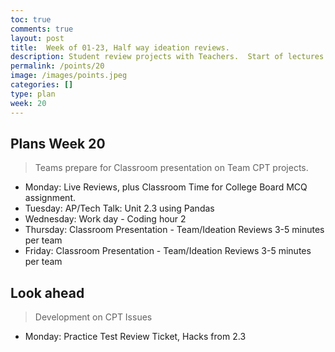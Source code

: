 ```yaml
---
toc: true
comments: true
layout: post
title:  Week of 01-23, Half way ideation reviews.
description: Student review projects with Teachers.  Start of lectures on data tools and the correlation to College Board.
permalink: /points/20
image: /images/points.jpeg
categories: []
type: plan
week: 20
---
```


## Plans Week 20
> Teams prepare for Classroom presentation on Team CPT projects.

- Monday: Live Reviews, plus Classroom Time for College Board MCQ assignment.
- Tuesday: AP/Tech Talk: Unit 2.3 using Pandas
- Wednesday: Work day - Coding hour 2
- Thursday: Classroom Presentation - Team/Ideation Reviews 3-5 minutes per team
- Friday: Classroom Presentation - Team/Ideation Reviews 3-5 minutes per team

## Look ahead
> Development on CPT Issues

- Monday: Practice Test Review Ticket, Hacks from 2.3
